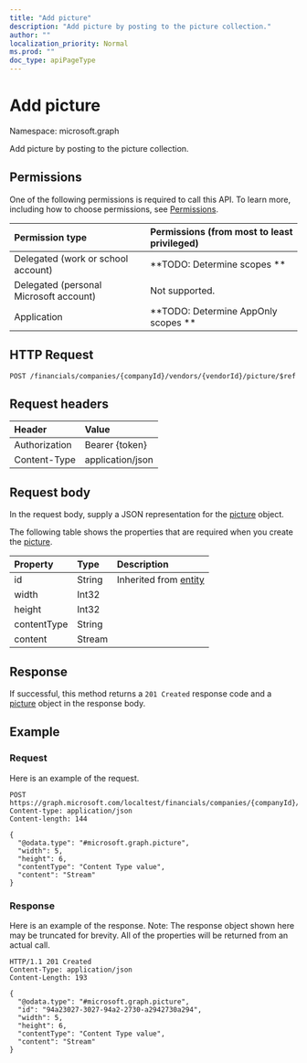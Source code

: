 ```yaml
---
title: "Add picture"
description: "Add picture by posting to the picture collection."
author: ""
localization_priority: Normal
ms.prod: ""
doc_type: apiPageType
---
```


# Add picture

Namespace: microsoft.graph

Add picture by posting to the picture collection.

## Permissions
One of the following permissions is required to call this API. To learn more, including how to choose permissions, see [Permissions](/concepts/permissions-reference.md).

|Permission type|Permissions (from most to least privileged)|
|:---|:---|
|Delegated (work or school account)|**TODO: Determine scopes **|
|Delegated (personal Microsoft account)|Not supported.|
|Application|**TODO: Determine AppOnly scopes **|

## HTTP Request
<!-- {
  "blockType": "ignored"
}
-->
``` http
POST /financials/companies/{companyId}/vendors/{vendorId}/picture/$ref
```

## Request headers
|Header|Value|
|:---|:---|
|Authorization|Bearer {token}|
|Content-Type|application/json|

## Request body
In the request body, supply a JSON representation for the [picture](../resources/picture.md) object.

The following table shows the properties that are required when you create the [picture](../resources/picture.md).

|Property|Type|Description|
|:---|:---|:---|
|id|String| Inherited from [entity](../resources/entity.md)|
|width|Int32||
|height|Int32||
|contentType|String||
|content|Stream||



## Response
If successful, this method returns a `201 Created` response code and a [picture](../resources/picture.md) object in the response body.

## Example

### Request
Here is an example of the request.
<!-- {
  "blockType": "request",
  "name": "create_picture_from_"
}
-->
``` http
POST https://graph.microsoft.com/localtest/financials/companies/{companyId}/vendors/{vendorId}/picture
Content-type: application/json
Content-length: 144

{
  "@odata.type": "#microsoft.graph.picture",
  "width": 5,
  "height": 6,
  "contentType": "Content Type value",
  "content": "Stream"
}
```

### Response
Here is an example of the response. Note: The response object shown here may be truncated for brevity. All of the properties will be returned from an actual call.
<!-- {
  "blockType": "response",
  "truncated": true,
  "@odata.type": "microsoft.graph.picture"
}
-->
``` http
HTTP/1.1 201 Created
Content-Type: application/json
Content-Length: 193

{
  "@odata.type": "#microsoft.graph.picture",
  "id": "94a23027-3027-94a2-2730-a2942730a294",
  "width": 5,
  "height": 6,
  "contentType": "Content Type value",
  "content": "Stream"
}
```

